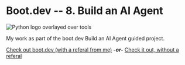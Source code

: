 # Boot.dev -- 8. Build an AI Agent

![Python logo overlayed over tools](https://storage.googleapis.com/qvault-webapp-dynamic-assets/course_assets/CA96gmc.png)

My work as part of the boot.dev Build an AI Agent guided project.

[Check out boot.dev (with a referal from me)](https://wzl.to/boot.dev)  ***-or-*** [Check it out, without a referal](https://wzl.to/boot.dev_noref)

